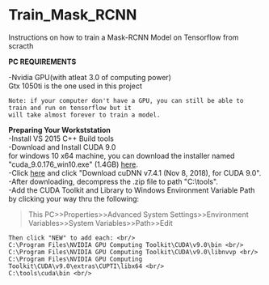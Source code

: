 # Train_Mask_RCNN
Instructions on how to train a Mask-RCNN Model on Tensorflow from scracth


<b>PC REQUIREMENTS</b>


  -Nvidia GPU(with atleat 3.0 of computing power)</br>
    Gtx 1050ti is the one used in this project
    
    Note: if your computer don't have a GPU, you can still be able to train and run on tensorflow but it
    will take almost forever to train a model.

<b>Preparing Your Workststation</b><br/>
   -Install VS 2015 C++ Build tools<br/>
   -Download and Install CUDA 9.0<br/>
   for windows 10 x64 machine, you can download the installer named "cuda_9.0.176_win10.exe" (1.4GB) [here](https://developer.nvidia.com/cuda-90-download-archive).<br/>
   -Click [here](https://developer.nvidia.com/rdp/cudnn-archive) and click "Download cuDNN v7.4.1 (Nov 8, 2018), for CUDA 9.0".<br/>
   -After downloading, decompress the .zip file to path "C:\tools".<br/>
   -Add the CUDA Toolkit and Library to Windows Environment Variable Path by clicking your way thru the following: 
> This PC>>Properties>>Advanced System Settings>>Environment Variables>>System Variables>>Path>>Edit 

    Then click "NEW" to add each: <br/>
    C:\Program Files\NVIDIA GPU Computing Toolkit\CUDA\v9.0\bin <br/>
    C:\Program Files\NVIDIA GPU Computing Toolkit\CUDA\v9.0\libnvvp <br/> 
    C:\Program Files\NVIDIA GPU Computing Toolkit\CUDA\v9.0\extras\CUPTI\libx64 <br/>
    C:\tools\cuda\bin <br/>
